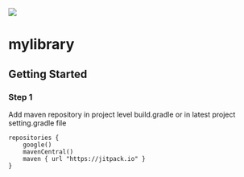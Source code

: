 [![](https://jitpack.io/v/gulnaznaseer21/mylibrary.svg)](https://jitpack.io/#gulnaznaseer21/mylibrary)

# mylibrary

## Getting Started

### Step 1

Add maven repository in project level build.gradle or in latest project setting.gradle file
```
repositories {
    google()
    mavenCentral()
    maven { url "https://jitpack.io" }
}
```  
